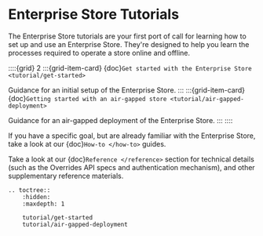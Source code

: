 # Enterprise Store Tutorials

The Enterprise Store tutorials are your first port of call for learning how to
set up and use an Enterprise Store. They're designed to help you learn the
processes required to operate a store online and offline.

<!-- MD gets upset using these directives without the colon fence extension -->

::::{grid} 2
:::{grid-item-card} {doc}`Get started with the Enterprise Store <tutorial/get-started>`

Guidance for an initial setup of the Enterprise Store.
:::
:::{grid-item-card} {doc}`Getting started with an air-gapped store <tutorial/air-gapped-deployment>`

Guidance for an air-gapped deployment of the Enterprise Store.
:::
::::

If you have a specific goal, but are already familiar with the Enterprise Store,
take a look at our {doc}`How-to </how-to>` guides.

Take a look at our {doc}`Reference </reference>` section for technical details
(such as the Overrides API specs and authentication mechanism), and other
supplementary reference materials.


```{eval-rst}
.. toctree::
    :hidden:
    :maxdepth: 1

    tutorial/get-started
    tutorial/air-gapped-deployment
```
